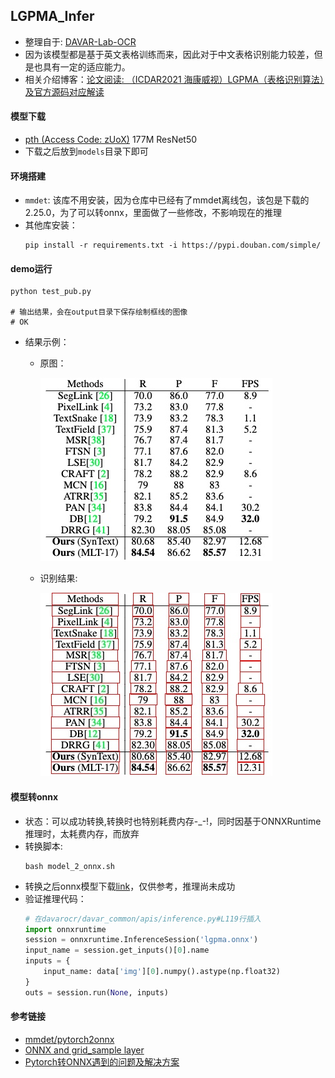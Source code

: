 ## LGPMA_Infer
- 整理自于: [DAVAR-Lab-OCR](https://github.com/hikopensource/DAVAR-Lab-OCR/tree/main/demo/table_recognition/lgpma)
- 因为该模型都是基于英文表格训练而来，因此对于中文表格识别能力较差，但是也具有一定的适应能力。
- 相关介绍博客：[论文阅读: （ICDAR2021 海康威视）LGPMA（表格识别算法）及官方源码对应解读](http://t.csdn.cn/aToa2)

#### 模型下载
- [pth (Access Code: zUoX)](https://one.hikvision.com/#/link/u9YgYyoPW3hLw6iolFoA) 177M ResNet50
- 下载之后放到`models`目录下即可

#### 环境搭建
- `mmdet`: 该库不用安装，因为仓库中已经有了mmdet离线包，该包是下载的2.25.0，为了可以转onnx，里面做了一些修改，不影响现在的推理
- 其他库安装：
  ```shell
  pip install -r requirements.txt -i https://pypi.douban.com/simple/
  ```

#### demo运行
```shell
python test_pub.py

# 输出结果，会在output目录下保存绘制框线的图像
# OK
```
- 结果示例：
  - 原图：

    ![](./images/table.jpg)

  - 识别结果:

     ![](./output/table.jpg)

#### 模型转onnx
- 状态：可以成功转换,转换时也特别耗费内存-_-!，同时因基于ONNXRuntime推理时，太耗费内存，而放弃
- 转换脚本:
  ```shell
  bash model_2_onnx.sh
  ```
- 转换之后onnx模型下载[link](https://drive.google.com/file/d/1t2muqUFif-jbbTqQUrWGHjHZo3MgYxgQ/view?usp=sharing)，仅供参考，推理尚未成功
- 验证推理代码：
  ```python
  # 在davarocr/davar_common/apis/inference.py#L119行插入
  import onnxruntime
  session = onnxruntime.InferenceSession('lgpma.onnx')
  input_name = session.get_inputs()[0].name
  inputs = {
      input_name: data['img'][0].numpy().astype(np.float32)
  }
  outs = session.run(None, inputs)
  ```

#### 参考链接
- [mmdet/pytorch2onnx](https://github.com/open-mmlab/mmdetection/blob/master/docs/en/tutorials/pytorch2onnx.md)
- [ONNX and grid_sample layer](https://github.com/pytorch/pytorch/issues/27212)
- [Pytorch转ONNX遇到的问题及解决方案](https://blog.csdn.net/JoeyChen1219/article/details/121141318)
